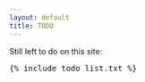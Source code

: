 ```yaml
---
layout: default
title: TODO
---
```



Still left to do on this site:

<pre>
{% include todo_list.txt %}
</pre>
